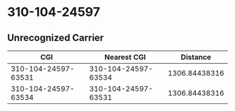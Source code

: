 # 310-104-24597
## Unrecognized Carrier


| CGI | Nearest CGI | Distance |
|-----|-------------|----------|
| 310-104-24597-63531 | 310-104-24597-63534 | 1306.84438316 |
| 310-104-24597-63534 | 310-104-24597-63531 | 1306.84438316 |
